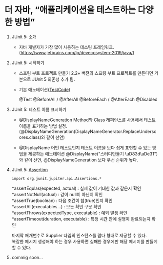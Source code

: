 # 더 자바, “애플리케이션을 테스트하는 다양한 방법” 

1. JUnit 5: 소개
   - 자바 개발자가 가장 많이 사용하는 테스팅 프레임워크.
     (https://www.jetbrains.com/lp/devecosystem-2019/java/)

2. JUnit 5: 시작하기
   - 스프링 부트 프로젝트 만들기
     2.2+ 버전의 스프링 부트 프로젝트를 만든다면 기본으로 JUnit 5 의존성 추가 됨.

   - 기본 애노테이션([TestCode](https://github.com/JoGaJang/theJavaTest/blob/master/src/test/java/com/thejavatest/thejavatest/StudyTest.java))
   
     @Test
     @BeforeAll / @AfterAll
     @BeforeEach / @AfterEach
     @Disabled
  
3. JUnit 5: 테스트 이름 표시하기
    - @DisplayNameGeneration
    Method와 Class 레퍼런스를 사용해서 테스트 이름을 표기하는 방법 설정.
    (@DisplayNameGeneration(DisplayNameGenerator.ReplaceUnderscores.class)와 같이 선언)
      
    - @DisplayName
      어떤 테스트인지 테스트 이름을 보다 쉽게 표현할 수 있는 방법을 제공하는 애노테이션
      @DisplayName("스터디만들기 \uD83d\uDe31")와 같이 선언, @DisplayNameGeneration 보다 우선 순위가 높다.

4. JUnit 5: [Assertion](https://github.com/JoGaJang/theJavaTest/blob/master/src/test/java/com/thejavatest/thejavatest/StudyTestAssert.java)
   ```
   import org.junit.jupiter.api.Assertions.*
   ```

   *assertEqulas(expected, actual)         : 실제 값이 기대한 값과 같은지 확인   
   *assertNotNull(actual)                  : 값이 null이 아닌지 확인   
   *assertTrue(boolean)                    : 다음 조건이 참(true)인지 확인   
   *assertAll(executables...)              : 모든 확인 구문 확인   
   *assertThrows(expectedType, executable) : 예외 발생 확인   
   *assertTimeout(duration, executable)    : 특정 시간 안에 실행이 완료되는지 확인   
      
   마지막 매개변수로 Supplier<String> 타입의 인스턴스를 람다 형태로 제공할 수 있다.   
   복잡한 메시지 생성해야 하는 경우 사용하면 실패한 경우에만 해당 메시지를 만들게 할 수 있다.
  

5. commig soon...
